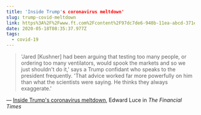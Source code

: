 ```yaml
---
title: 'Inside Trump's coronavirus meltdown'
slug: trump-covid-meltdown
link: https%3A%2F%2Fwww.ft.com%2Fcontent%2F97dc7de6-940b-11ea-abcd-371e24b679ed
date: 2020-05-18T08:35:37.977Z
tags:
  - covid-19
---
```


> 'Jared [Kushner] had been arguing that testing too many people, or ordering too many ventilators, would spook the markets and so we just shouldn't do it,' says a Trump confidant who speaks to the president frequently. 'That advice worked far more powerfully on him than what the scientists were saying. He thinks they always exaggerate.'

&mdash; [Inside Trump's coronavirus meltdown](https://www.ft.com/content/97dc7de6-940b-11ea-abcd-371e24b679ed), Edward Luce in _The Financial Times_
